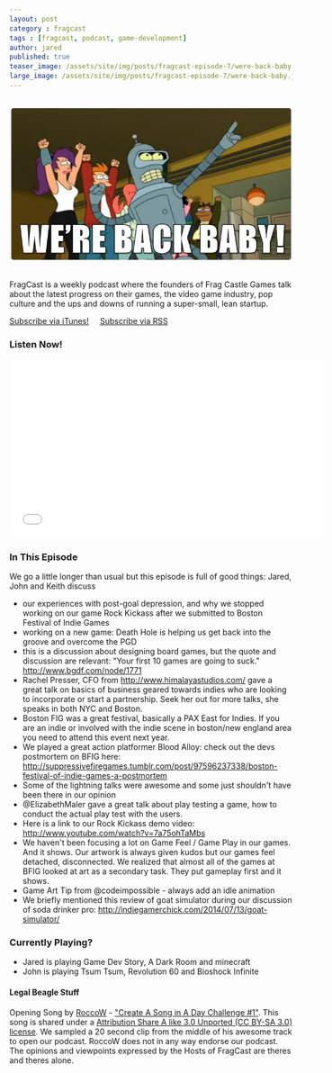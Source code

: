 ```yaml
---
layout: post
category : fragcast
tags : [fragcast, podcast, game-development]
author: jared
published: true
teaser_image: /assets/site/img/posts/fragcast-episode-7/were-back-baby.jpg
large_image: /assets/site/img/posts/fragcast-episode-7/were-back-baby.jpg
---
```


<img src="/assets/site/img/posts/fragcast-episode-7/were-back-baby.jpg" style="border-radius: 15px; margin: 15px 0px;" />

FragCast is a weekly podcast where the founders of Frag Castle Games talk about the latest progress on their games, the video game industry, pop culture and the ups and downs of running a super-small, lean startup.

[Subscribe via iTunes!](https://itunes.apple.com/us/podcast/fragcast/id796282162?mt=2) &nbsp;&nbsp;&nbsp; [Subscribe via RSS](http://media.signalleaf.com/FragCast/rss)

### Listen Now!

<iframe width="560" height="315" src="//www.youtube.com/embed/X_wZlOgO6JY" frameborder="0" allowfullscreen></iframe>

<div id="player" data-url="http://media.signalleaf.com/player/FragCast/541e558a9dc8d4020074effd/" width="560" height="160"></div>

### In This Episode
We go a little longer than usual but this episode is full of good things: Jared, John and Keith discuss

- our experiences with post-goal depression, and why we stopped working on our game Rock Kickass after we submitted to Boston Festival of Indie Games
- working on a new game: Death Hole is helping us get back into the groove and overcome the PGD
- this is a discussion about designing board games, but the quote and discussion are relevant: "Your first 10 games are going to suck." http://www.bgdf.com/node/1771
- Rachel Presser, CFO from http://www.himalayastudios.com/ gave a great talk on basics of business geared towards indies who are looking to incorporate or start a partnership. Seek her out for more talks, she speaks in both NYC and Boston.
- Boston FIG was a great festival, basically a PAX East for Indies. If you are an indie or involved with the indie scene in boston/new england area you need to attend this event next year.
- We played a great action platformer Blood Alloy: check out the devs postmortem on BFIG here: http://suppressivefiregames.tumblr.com/post/97596237338/boston-festival-of-indie-games-a-postmortem
- Some of the lightning talks were awesome and some just shouldn't have been there in our opinion
- @ElizabethMaler gave a great talk about play testing a game, how to conduct the actual play test with the users.
- Here is a link to our Rock Kickass demo video: http://www.youtube.com/watch?v=7a75ohTaMbs
- We haven't been focusing a lot on Game Feel / Game Play in our games. And it shows. Our artwork is always given kudos but our games feel detached, disconnected. We realized that almost all of the games at BFIG looked at art as a secondary task. They put gameplay first and it shows.
- Game Art Tip from @codeimpossible - always add an idle animation
- We briefly mentioned this review of goat simulator during our discussion of soda drinker pro: http://indiegamerchick.com/2014/07/13/goat-simulator/

### Currently Playing?
- Jared is playing Game Dev Story, A Dark Room and minecraft
- John is playing Tsum Tsum, Revolution 60 and Bioshock Infinite

#### Legal Beagle Stuff
Opening Song by [RoccoW](https://soundcloud.com/roccow) - ["Create A Song in A Day Challenge #1"](https://soundcloud.com/roccow/create-a-song-in-a-day). This song is shared under a [Attribution Share A like 3.0 Unported (CC BY-SA 3.0) license](http://creativecommons.org/licenses/by-sa/3.0/). We sampled a 20 second clip from the middle of his awesome track to open our podcast. RoccoW does not in any way endorse our podcast. The opinions and viewpoints expressed by the Hosts of FragCast are theres and theres alone.
